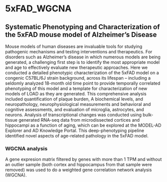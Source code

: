 # 5xFAD_WGCNA
## Systematic Phenotyping and Characterization of the 5xFAD mouse model of Alzheimer’s Disease 

Mouse models of human diseases are invaluable tools for studying pathogenic mechanisms and testing interventions and therapeutics. For disorders such as Alzheimer’s disease in which numerous models are being generated, a challenging first step is to identify the most appropriate model and age to effectively evaluate new therapeutic approaches. Here we conducted a detailed phenotypic characterization of the 5xFAD model on a congenic C57BL/6J strain background, across its lifespan – including a seldomly analyzed 18-month old time point to provide temporally correlated phenotyping of this model and a template for characterization of new models of LOAD as they are generated. This comprehensive analysis included quantification of plaque burden, A biochemical levels, and neuropathology, neurophysiological measurements and behavioral and cognitive assessments, and evaluation of microglia, astrocytes, and neurons.  Analysis of transcriptional changes was conducted using bulk-tissue generated RNA-seq data from microdissected cortices and hippocampi as a function of aging, which can be explored at the MODEL-AD Explorer and AD Knowledge Portal. This deep-phenotyping pipeline identified novel aspects of age-related pathology in the 5xFAD model.


### WGCNA analysis 

A gene expresion matrix filtered by genes with more than 1 TPM and without an outlier sample (both cortex and hippocampus from that sample were removed) was used to do a weighted gene correlation network analysis (WGCNA).
